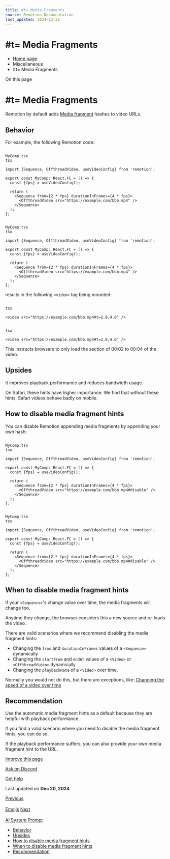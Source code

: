 ```yaml
---
title: #t= Media Fragments
source: Remotion Documentation
last_updated: 2024-12-22
---
```


# #t= Media Fragments

- [Home page](/)
- Miscellaneous
- #t= Media Fragments

On this page

# \#t= Media Fragments

Remotion by default adds [Media fragment](https://www.w3.org/TR/media-frags/) hashes to video URLs.

## Behavior [​](\#behavior "Direct link to Behavior")

For example, the following Remotion code:

```

MyComp.tsx
tsx

import {Sequence, OffthreadVideo, useVideoConfig} from 'remotion';

export const MyComp: React.FC = () => {
  const {fps} = useVideoConfig();

  return (
    <Sequence from={2 * fps} durationInFrames={4 * fps}>
      <OffthreadVideo src="https://example.com/bbb.mp4" />
    </Sequence>
  );
};
```

```

MyComp.tsx
tsx

import {Sequence, OffthreadVideo, useVideoConfig} from 'remotion';

export const MyComp: React.FC = () => {
  const {fps} = useVideoConfig();

  return (
    <Sequence from={2 * fps} durationInFrames={4 * fps}>
      <OffthreadVideo src="https://example.com/bbb.mp4" />
    </Sequence>
  );
};
```

results in the following `<video>` tag being mounted:

```

tsx

<video src="https://example.com/bbb.mp4#t=2.0,4.0" />
```

```

tsx

<video src="https://example.com/bbb.mp4#t=2.0,4.0" />
```

This instructs browsers to only load the section of 00:02 to 00:04 of the video.

## Upsides [​](\#upsides "Direct link to Upsides")

It improves playback performance and reduces bandwidth usage.

On Safari, these hints have higher importance. We find that without these hints, Safari videos behave badly on mobile.

## How to disable media fragment hints [​](\#how-to-disable-media-fragment-hints "Direct link to How to disable media fragment hints")

You can disable Remotion appending media fragments by appending your own hash:

```

MyComp.tsx
tsx

import {Sequence, OffthreadVideo, useVideoConfig} from 'remotion';

export const MyComp: React.FC = () => {
  const {fps} = useVideoConfig();

  return (
    <Sequence from={2 * fps} durationInFrames={4 * fps}>
      <OffthreadVideo src="https://example.com/bbb.mp4#disable" />
    </Sequence>
  );
};
```

```

MyComp.tsx
tsx

import {Sequence, OffthreadVideo, useVideoConfig} from 'remotion';

export const MyComp: React.FC = () => {
  const {fps} = useVideoConfig();

  return (
    <Sequence from={2 * fps} durationInFrames={4 * fps}>
      <OffthreadVideo src="https://example.com/bbb.mp4#disable" />
    </Sequence>
  );
};
```

## When to disable media fragment hints [​](\#when-to-disable-media-fragment-hints "Direct link to When to disable media fragment hints")

If your `<Sequence>`'s change value over time, the media fragments will change too.

Anytime they change, the browser considers this a new source and re-loads the video.

There are valid scenarios where we recommend disabling the media fragment hints:

- Changing the `from` and `durationInFrames` values of a `<Sequence>` dynamically
- Changing the `startFrom` and `endAt` values of a `<Video>` or `<OffthreadVideo>` dynamically
- Changing the `playbackRate` of a `<Video>` over time.

Normally you would not do this, but there are exceptions, like: [Changing the speed of a video over time](/docs/miscellaneous/snippets/accelerated-video)

## Recommendation [​](\#recommendation "Direct link to Recommendation")

Use the automatic media fragment hints as a default because they are helpful with playback performance.

If you find a valid scenario where you need to disable the media fragment hints, you can do so.

If the playback performance suffers, you can also provide your own media fragment hint to the URL.

[Improve this page](https://github.com/remotion-dev/remotion/edit/main/packages/docs/docs/media-fragments.mdx)

[Ask on Discord](https://remotion.dev/discord)

[Get help](/docs/get-help)

Last updated on **Dec 20, 2024**

[Previous\
\
Emojis](/docs/miscellaneous/emojis) [Next\
\
AI System Prompt](/docs/system-prompt)

- [Behavior](#behavior)
- [Upsides](#upsides)
- [How to disable media fragment hints](#how-to-disable-media-fragment-hints)
- [When to disable media fragment hints](#when-to-disable-media-fragment-hints)
- [Recommendation](#recommendation)
